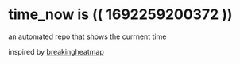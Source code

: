 # time_now is (( 1692259200372 ))

an automated repo that shows the currnent time

inspired by [breakingheatmap](https://github.com/breakingheatmap/breakingheatmap)